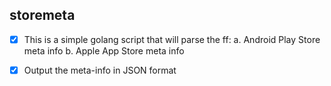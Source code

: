 ## storemeta


- [x] This is a simple golang script that will parse the ff:
            a. Android Play Store meta info
            b. Apple App Store meta info 

- [x] Output the meta-info in JSON format


